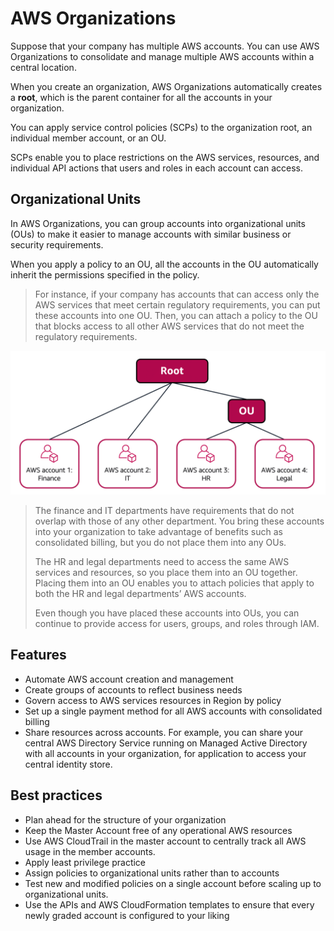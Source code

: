 # AWS Organizations

Suppose that your company has multiple AWS accounts. You can use AWS Organizations to consolidate and manage multiple AWS accounts within a central location.

When you create an organization, AWS Organizations automatically creates a **root**, which is the parent container for all the accounts in your organization.

You can apply service control policies (SCPs) to the organization root, an individual member account, or an OU.

SCPs enable you to place restrictions on the AWS services, resources, and individual API actions that users and roles in each account can access.


## Organizational Units

In AWS Organizations, you can group accounts into organizational units (OUs) to make it easier to manage accounts with similar business or security requirements.

When you apply a policy to an OU, all the accounts in the OU automatically inherit the permissions specified in the policy.  

> For instance, if your company has accounts that can access only the AWS services that meet certain regulatory requirements, you can put these accounts into one OU. Then, you can attach a policy to the OU that blocks access to all other AWS services that do not meet the regulatory requirements.

![](images/aws-org.png)

> The finance and IT departments have requirements that do not overlap with those of any other department. You bring these accounts into your organization to take advantage of benefits such as consolidated billing, but you do not place them into any OUs.
>
> The HR and legal departments need to access the same AWS services and resources, so you place them into an OU together. Placing them into an OU enables you to attach policies that apply to both the HR and legal departments’ AWS accounts.
>
> Even though you have placed these accounts into OUs, you can continue to provide access for users, groups, and roles through IAM.


## Features

- Automate AWS account creation and management
- Create groups of accounts to reflect business needs
- Govern access to AWS services resources in Region by policy
- Set up a single payment method for all AWS accounts with consolidated billing
- Share resources across accounts. For example, you can share your central AWS Directory Service running on Managed Active Directory with all accounts in your organization, for application to access your central identity store.


## Best practices

- Plan ahead for the structure of your organization
- Keep the Master Account free of any operational AWS resources
- Use AWS CloudTrail in the master account to centrally track all AWS usage in the member accounts.
- Apply least privilege practice
- Assign policies to organizational units rather than to accounts
- Test new and modified policies on a single account before scaling up to organizational units.
- Use the APIs and AWS CloudFormation templates to ensure that every newly graded account is configured to your liking
